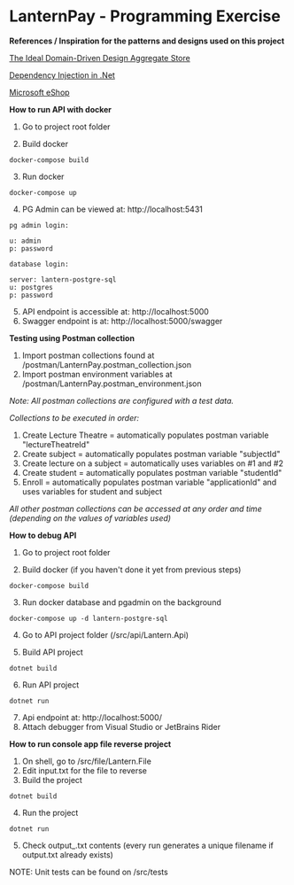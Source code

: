 # LanternPay - Programming Exercise

**References / Inspiration for the patterns and designs used on this project**

[The Ideal Domain-Driven Design Aggregate Store](https://kalele.io/the-ideal-domain-driven-design-aggregate-store/)

[Dependency Injection in .Net](http://sd.blackball.lv/library/Dependency_Injection_in_.NET_(2011).pdf)

[Microsoft eShop](https://github.com/dotnet-architecture/eShopOnContainers)

**How to run API with docker**

1. Go to project root folder 

2. Build docker
```
docker-compose build
```

3. Run docker
```
docker-compose up
```

4. PG Admin can be viewed at: http://localhost:5431
```
pg admin login:

u: admin
p: password

database login:

server: lantern-postgre-sql
u: postgres
p: password

```

5. API endpoint is accessible at: http://localhost:5000
6. Swagger endpoint is at: http://localhost:5000/swagger

**Testing using Postman collection**


1. Import postman collections found at /postman/LanternPay.postman_collection.json
2. Import postman environment variables at /postman/LanternPay.postman_environment.json

*Note: All postman collections are configured with a test data.*

*Collections to be executed in order:*
1. Create Lecture Theatre = automatically populates postman variable "lectureTheatreId"
2. Create subject = automatically populates postman variable "subjectId"
3. Create lecture on a subject = automatically uses variables on #1 and #2
4. Create student = automatically populates postman variable "studentId"
5. Enroll = automatically populates postman variable "applicationId" and uses variables for student and subject

*All other postman collections can be accessed at any order and time (depending on the values of variables used)*

**How to debug API**

1. Go to project root folder 

2. Build docker (if you haven't done it yet from previous steps)
```
docker-compose build
```

3. Run docker database and pgadmin on the background
```
docker-compose up -d lantern-postgre-sql
```

4. Go to API project folder (/src/api/Lantern.Api)

5. Build API project
```
dotnet build
```

6. Run API project
```
dotnet run
```

7. Api endpoint at: http://localhost:5000/
8. Attach debugger from Visual Studio or JetBrains Rider

**How to run console app file reverse project**

1. On shell, go to /src/file/Lantern.File
2. Edit input.txt for the file to reverse
3. Build the project
```
dotnet build
```
4. Run the project
```
dotnet run
````
5. Check output_<datetime tick value>.txt contents (every run generates a unique filename if output.txt already exists)
  
NOTE: Unit tests can be found on /src/tests
